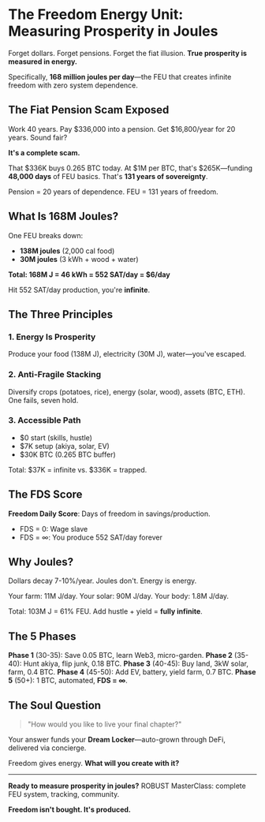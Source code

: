 # The Freedom Energy Unit: Measuring Prosperity in Joules

Forget dollars. Forget pensions. Forget the fiat illusion. **True prosperity is measured in energy.**

Specifically, **168 million joules per day**—the FEU that creates infinite freedom with zero system dependence.

## The Fiat Pension Scam Exposed

Work 40 years. Pay $336,000 into a pension. Get $16,800/year for 20 years. Sound fair?

**It's a complete scam.**

That $336K buys 0.265 BTC today. At $1M per BTC, that's $265K—funding **48,000 days** of FEU basics. That's **131 years of sovereignty**.

Pension = 20 years of dependence.
FEU = 131 years of freedom.

## What Is 168M Joules?

One FEU breaks down:
- **138M joules** (2,000 cal food)
- **30M joules** (3 kWh + wood + water)

**Total: 168M J = 46 kWh = 552 SAT/day = $6/day**

Hit 552 SAT/day production, you're **infinite**.

## The Three Principles

### 1. Energy Is Prosperity
Produce your food (138M J), electricity (30M J), water—you've escaped.

### 2. Anti-Fragile Stacking
Diversify crops (potatoes, rice), energy (solar, wood), assets (BTC, ETH). One fails, seven hold.

### 3. Accessible Path
- $0 start (skills, hustle)
- $7K setup (akiya, solar, EV)
- $30K BTC (0.265 BTC buffer)

Total: $37K = infinite vs. $336K = trapped.

## The FDS Score

**Freedom Daily Score**: Days of freedom in savings/production.

- FDS = 0: Wage slave
- FDS = ∞: You produce 552 SAT/day forever

## Why Joules?

Dollars decay 7-10%/year. Joules don't. Energy is energy.

Your farm: 11M J/day.
Your solar: 90M J/day.
Your body: 1.8M J/day.

Total: 103M J = 61% FEU. Add hustle + yield = **fully infinite**.

## The 5 Phases

**Phase 1** (30-35): Save 0.05 BTC, learn Web3, micro-garden.
**Phase 2** (35-40): Hunt akiya, flip junk, 0.18 BTC.
**Phase 3** (40-45): Buy land, 3kW solar, farm, 0.4 BTC.
**Phase 4** (45-50): Add EV, battery, yield farm, 0.7 BTC.
**Phase 5** (50+): 1 BTC, automated, **FDS = ∞**.

## The Soul Question

> "How would you like to live your final chapter?"

Your answer funds your **Dream Locker**—auto-grown through DeFi, delivered via concierge.

Freedom gives energy. **What will you create with it?**

---

**Ready to measure prosperity in joules?** ROBUST MasterClass: complete FEU system, tracking, community.

**Freedom isn't bought. It's produced.**
